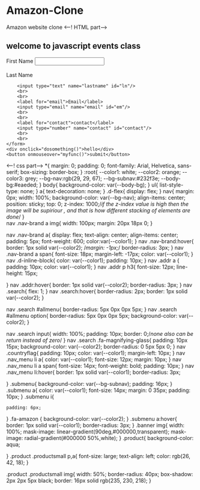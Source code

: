 # Amazon-Clone
Amazon website clone
<--! HTML part-->
<!DOCTYPE html>
<html lang="en">
<head>
    <meta charset="UTF-8">
    <meta http-equiv="X-UA-Compatible" content="IE=edge">
    <meta name="viewport" content="width=device-width, initial-scale=1.0">
    <title>Events in javascript</title>
    <script>
function myfunc(){
    console.log("button is clicked");
}
function myfunc2(){
    console.log("key is pressed");
}
function dosomething(){
    alert("hello"); 
}
    </script>
</head>
<body>
    <h2>welcome to javascript events class</h2>
    <form action="#" method="get">
        <label for="firstname">First Name</label>
        <input type="text" name="firstname" id="fn" onkeyup="myfunc()"/>
        <br>
        <br>
        <label for="lastname">Last Name</label>

        <input type="text" name="lastname" id="ln"/>
        <br>
        <br>
        <label for="email">Email</label>
        <input type="email" name="email" id="em"/>
        <br>
        <br>
        <label for="contact">contact</label>
        <input type="number" name="contact" id="contact"/>
        <br>
        <br>
    </form>
    <div onclick="dosomething()">hello</div>
    <button onmouseover="myfunc()">submit</button>

</body>
</html>

<--! css part-->
*{
    margin: 0;
    padding: 0;
    font-family: Arial, Helvetica, sans-serif;
    box-sizing: border-box;
}
:root{
    --color1: white;
    --color2: orange;
    --color3: grey;
    --bg-nav:rgb(29, 29, 67);
    --bg-subnav:#232f3e;
    --body-bg:#eaeded;
}
body{
    background-color: var(--body-bg);
}
ul{
    list-style-type: none;
}
a{
    text-decoration: none;
}
.d-flex{
    display: flex;
}
nav{
    margin: 0px;
    width: 100%;
    background-color: var(--bg-nav);
    align-items: center;
    position: sticky;
    top: 0;
    z-index: 1000;/*if the z-index value is high then the image will be supiriour , and that is how different stacking of elements are done*/
}   
nav .nav-brand a img{
    width: 100px;
    margin: 20px 18px 0;
}

nav .nav-brand a{
    display: flex;
    text-align: center;
    align-items: center;
    padding: 5px;
    font-weight: 600;
    color:var(--color1);
}
nav .nav-brand:hover{
    border: 1px solid var(--color2);
    /*margin: -1px;*/
    border-radius: 3px;
}
nav .nav-brand a span{
    font-size: 18px;
    margin-left: -17px;
    color: var(--color1);
}
nav .d-inline-block{
    color: var(--color1);
    padding: 10px;
}
nav .addr a {
    padding: 10px;
    color: var(--color1);
}
nav .addr p h3{
    font-size: 12px;
    line-height: 15px;
    
}
nav .addr:hover{
    border: 1px solid var(--color2);
    border-radius: 3px;
}
nav .search{
    flex: 1;
}
nav .search:hover{
    border-radius: 2px;
    border: 1px solid var(--color2);
}

nav .search #allmenu{
    border-radius: 5px 0px 0px 5px;
}
nav .search #allmenu option{
    border-radius: 5px 0px 0px 5px;
    background-color: var(--color2);
}

nav .search input{
    width: 100%;
    padding: 10px;
    border: 0;/*none also can be return instead of zero*/
}
nav .search .fa-magnifying-glass{
    padding: 10px  15px;
    background-color: var(--color2);
    border-radius: 0 5px 5px 0;
}
nav .countryflag{
    padding: 10px;
    color: var(--color1);
    margin-left: 10px;
}
nav .nav_menu li a{
    color: var(--color1);
    font-size: 12px;
    margin: 10px;
}
nav .nav_menu li a span{
    font-size: 14px;
    font-weight: bold;
    padding: 10px;
}
nav .nav_menu li:hover{
    border: 1px solid var(--color1);
    border-radius: 3px;

}
.submenu{
    background-color: var(--bg-subnav);
    padding: 16px;
}
.submenu a{
    color: var(--color1);
    font-size: 14px;
    margin: 0 35px;
    padding: 10px;
}
.submenu i{
   
    padding: 6px;
}
.fa-amazon {
    background-color: var(--color2);
}
.submenu a:hover{
    border: 1px solid var(--color1);
    border-radius: 3px;
}
.banner img{
    width: 100%;
    mask-image: linear-gradient(90deg,#000000,transparent);
    mask-image: radial-gradient(#000000 50%,white);
}
.product{
    background-color: aqua;
    
}
.product .productsmall p,a{
    font-size: large;
    text-align: left;
    color: rgb(26, 42, 18);
}

.product .productsmall img{
    width: 50%;
    border-radius: 40px;
    box-shadow: 2px 2px 5px black;
    border: 16px solid rgb(235, 230, 218);
}
